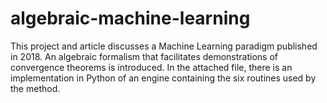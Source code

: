 # algebraic-machine-learning

This project and article discusses a Machine Learning paradigm published in
2018. An algebraic formalism that facilitates demonstrations of convergence
theorems is introduced. In the attached file, there is an implementation in Python
of an engine containing the six routines used by the method.
